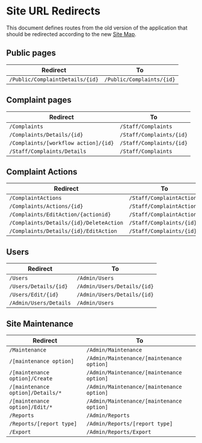 # Site URL Redirects

This document defines routes from the old version of the application that should be redirected according to the
new [Site Map](Site%20map.md).

## Public pages

| Redirect                        | To                        |
|---------------------------------|---------------------------|
| `/Public/ComplaintDetails/{id}` | `/Public/Complaints/{id}` |

## Complaint pages

| Redirect                             | To                       |
|--------------------------------------|--------------------------|
| `/Complaints`                        | `/Staff/Complaints`      |
| `/Complaints/Details/{id}`           | `/Staff/Complaints/{id}` |
| `/Complaints/[workflow action]/{id}` | `/Staff/Complaints/{id}` |
| `/Staff/Complaints/Details`          | `/Staff/Complaints`      |

## Complaint Actions

| Redirect                                | To                        |
|-----------------------------------------|---------------------------|
| `/ComplaintActions`                     | `/Staff/ComplaintActions` |
| `/Complaints/Actions/{id}`              | `/Staff/ComplaintActions` |
| `/Complaints/EditAction/{actionid}`     | `/Staff/ComplaintActions` |
| `/Complaints/Details/{id}/DeleteAction` | `/Staff/Complaints/{id}`  |
| `/Complaints/Details/{id}/EditAction`   | `/Staff/Complaints/{id}`  |

## Users

| Redirect               | To                          |
|------------------------|-----------------------------|
| `/Users`               | `/Admin/Users`              |
| `/Users/Details/{id}`  | `/Admin/Users/Details/{id}` |
| `/Users/Edit/{id}`     | `/Admin/Users/Details/{id}` |
| `/Admin/Users/Details` | `/Admin/Users`              |

## Site Maintenance

| Redirect                          | To                                        |
|-----------------------------------|-------------------------------------------|
| `/Maintenance`                    | `/Admin/Maintenance`                      |
| `/[maintenance option]`           | `/Admin/Maintenance/[maintenance option]` |
| `/[maintenance option]/Create`    | `/Admin/Maintenance/[maintenance option]` |
| `/[maintenance option]/Details/*` | `/Admin/Maintenance/[maintenance option]` |
| `/[maintenance option]/Edit/*`    | `/Admin/Maintenance/[maintenance option]` |
| `/Reports`                        | `/Admin/Reports`                          |
| `/Reports/[report type]`          | `/Admin/Reports/[report type]`            |
| `/Export`                         | `/Admin/Reports/Export`                   |
